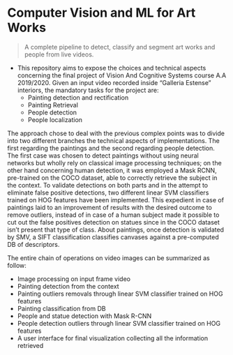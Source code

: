 # Computer Vision and ML for Art Works

> A complete pipeline to detect, classify and segment art works and people from live videos.

- This repository aims to expose the choices and technical aspects concerning the final project of Vision And Cognitive Systems course A.A 2019/2020.
	Given an input video recorded inside “Galleria Estense” interiors, the mandatory tasks for the project are:
	* Painting detection and rectification
	* Painting Retrieval
	* People detection
	* People localization

The approach chose to deal with the previous complex points was to divide into two different branches the technical aspects of implementations. 
The first regarding the paintings and the second regarding people detection. 
The first case was chosen to detect paintings without using neural networks but wholly rely on classical image processing techniques; on the other hand concerning human detection, it was employed a Mask RCNN, pre-trained on the COCO dataset, able to correctly retrieve the subject in the context. 
To validate detections on both parts and in the attempt to eliminate false positive detections, two different linear SVM classifiers trained on HOG features have been implemented. This expedient in case of paintings laid to an improvement of results with the desired outcome to remove outliers, instead of in case of a human subject made it possible to cut out the false positives detection on statues since in the COCO dataset isn’t present that type of class. 
About paintings, once detection is validated by SMV, a SIFT classification classifies canvases against a pre-computed DB of descriptors.

The entire chain of operations on video images can be summarized as follow:
* Image processing on input frame video
* Painting detection from the context
* Painting outliers removals through linear SVM classifier trained on HOG features
* Painting classification from DB
* People and statue detection with Mask R-CNN
* People detection outliers through linear SVM classifier trained on HOG features
* A user interface for final visualization collecting all the information retrieved



